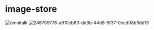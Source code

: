 # image-store

![omnitalk](https://github.com/Luna-omni/image-store/assets/125844802/25af7e49-026e-4b1a-b0a5-e2615d3dc6ba)
![246709776-a910cb80-de3b-44d8-9f37-0ccd08b9dd19](https://github.com/Luna-omni/image-store/assets/125844802/52f0fe14-9717-4677-b035-b26eb312a75e)

